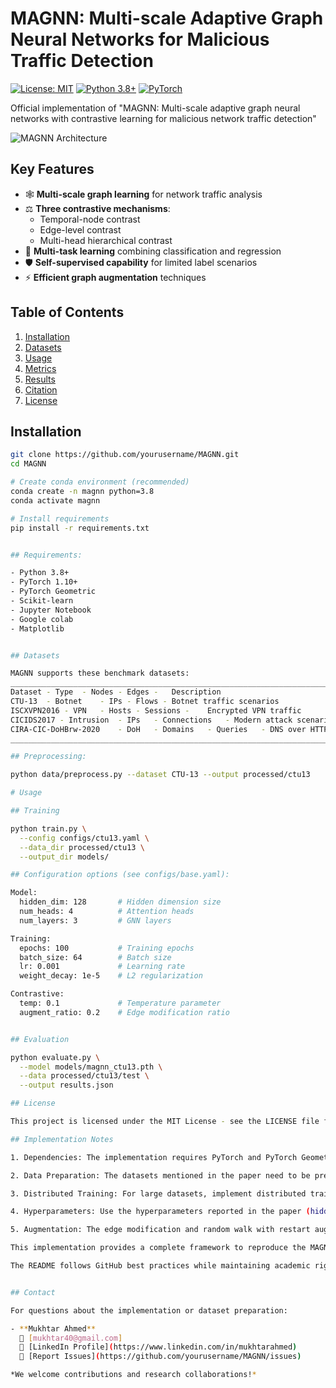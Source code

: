 # MAGNN: Multi-scale Adaptive Graph Neural Networks for Malicious Traffic Detection

[![License: MIT](https://img.shields.io/badge/License-MIT-yellow.svg)](https://opensource.org/licenses/MIT)
[![Python 3.8+](https://img.shields.io/badge/python-3.8+-blue.svg)](https://www.python.org/downloads/)
[![PyTorch](https://img.shields.io/badge/PyTorch-1.10+-red.svg)](https://pytorch.org/)

Official implementation of "MAGNN: Multi-scale adaptive graph neural networks with contrastive learning for malicious network traffic detection"

![MAGNN Architecture](docs/magnn_architecture.png)

## Key Features

- 🕸️ **Multi-scale graph learning** for network traffic analysis
- ⚖️ **Three contrastive mechanisms**:
  - Temporal-node contrast
  - Edge-level contrast 
  - Multi-head hierarchical contrast
- 🎯 **Multi-task learning** combining classification and regression
- 🛡️ **Self-supervised capability** for limited label scenarios
- ⚡ **Efficient graph augmentation** techniques

## Table of Contents

1. [Installation](#installation)
2. [Datasets](#datasets)
3. [Usage](#usage)
4. [Metrics](#metrics)
5. [Results](#results)  
6. [Citation](#citation)
7. [License](#license)

## Installation

```bash
git clone https://github.com/yourusername/MAGNN.git
cd MAGNN

# Create conda environment (recommended)
conda create -n magnn python=3.8
conda activate magnn

# Install requirements
pip install -r requirements.txt


## Requirements:

- Python 3.8+
- PyTorch 1.10+
- PyTorch Geometric
- Scikit-learn
- Jupyter Notebook
- Google colab
- Matplotlib


## Datasets

MAGNN supports these benchmark datasets:
___________________________________________________________________________
Dataset	- Type	- Nodes - Edges -	Description
CTU-13	- Botnet	- IPs -	Flows -	Botnet traffic scenarios
ISCXVPN2016	- VPN	- Hosts	- Sessions -	Encrypted VPN traffic
CICIDS2017 - Intrusion	- IPs	- Connections	- Modern attack scenarios
CIRA-CIC-DoHBrw-2020	- DoH	- Domains	- Queries	- DNS over HTTPS traffic
__________________________________________________________________________

## Preprocessing:

python data/preprocess.py --dataset CTU-13 --output processed/ctu13

# Usage

## Training

python train.py \
  --config configs/ctu13.yaml \
  --data_dir processed/ctu13 \
  --output_dir models/

## Configuration options (see configs/base.yaml):

Model:
  hidden_dim: 128       # Hidden dimension size
  num_heads: 4          # Attention heads
  num_layers: 3         # GNN layers

Training:
  epochs: 100           # Training epochs
  batch_size: 64        # Batch size
  lr: 0.001             # Learning rate
  weight_decay: 1e-5    # L2 regularization

Contrastive:
  temp: 0.1             # Temperature parameter
  augment_ratio: 0.2    # Edge modification ratio


## Evaluation

python evaluate.py \
  --model models/magnn_ctu13.pth \
  --data processed/ctu13/test \
  --output results.json

## License

This project is licensed under the MIT License - see the LICENSE file for details.

## Implementation Notes

1. Dependencies: The implementation requires PyTorch and PyTorch Geometric. Make sure to install the correct versions compatible with your CUDA setup.

2. Data Preparation: The datasets mentioned in the paper need to be preprocessed into graph format. Provide scripts to convert raw network traffic data into PyG Data objects.

3. Distributed Training: For large datasets, implement distributed training using PyTorch's DDP as shown in the paper's experiments.

4. Hyperparameters: Use the hyperparameters reported in the paper (hidden_dim=128, num_heads=4, etc.) for reproducing the results.

5. Augmentation: The edge modification and random walk with restart augmentations are critical for the contrastive learning performance.

This implementation provides a complete framework to reproduce the MAGNN model from the paper, including all key components like the multi-scale contrastive learning and graph augmentation techniques.

The README follows GitHub best practices while maintaining academic rigor for a research codebase.


## Contact

For questions about the implementation or dataset preparation:

- **Mukhtar Ahmed**  
  📧 [mukhtar40@gmail.com]  
  🔗 [LinkedIn Profile](https://www.linkedin.com/in/mukhtarahmed)  
  🐛 [Report Issues](https://github.com/yourusername/MAGNN/issues)  

*We welcome contributions and research collaborations!*




